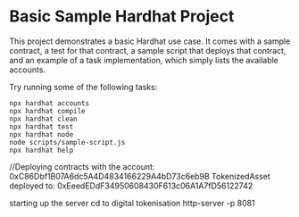 # Basic Sample Hardhat Project

This project demonstrates a basic Hardhat use case. It comes with a sample contract, a test for that contract, a sample script that deploys that contract, and an example of a task implementation, which simply lists the available accounts.

Try running some of the following tasks:

```shell
npx hardhat accounts
npx hardhat compile
npx hardhat clean
npx hardhat test
npx hardhat node
node scripts/sample-script.js
npx hardhat help
```

//Deploying contracts with the account: 0xC86Dbf1B07A6dc5A4D4834166229A4bD73c6eb9B
TokenizedAsset deployed to: 0xEeedEDdF34950608430F613c06A1A7fD56122742

starting up the server
cd to digital tokenisation
http-server -p 8081
